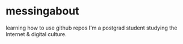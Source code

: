 # messingabout
learning how to use github repos
I'm a postgrad student studying the Internet & digital culture.

